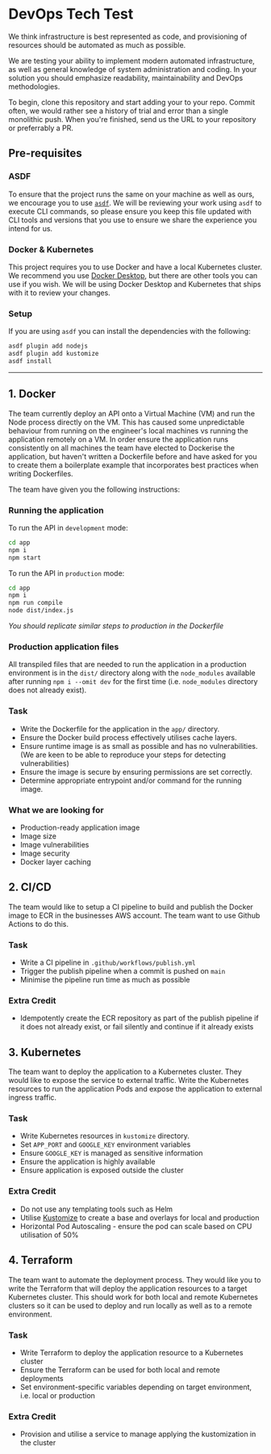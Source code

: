# DevOps Tech Test

We think infrastructure is best represented as code, and provisioning of resources should be automated as much as possible.

We are testing your ability to implement modern automated infrastructure, as well as general knowledge of system administration and coding. In your solution you should emphasize readability, maintainability and DevOps methodologies.

To begin, clone this repository and start adding your to your repo. Commit often, we would rather see a history of trial and error than a single monolithic push. When you're finished, send us the URL to your repository or preferrably a PR.

## Pre-requisites

### ASDF

To ensure that the project runs the same on your machine as well as ours, we encourage you to use [`asdf`](https://asdf-vm.com/). We will be reviewing your work using `asdf` to execute CLI commands, so please ensure you keep this file updated with CLI tools and versions that you use to ensure we share the experience you intend for us.

### Docker & Kubernetes

This project requires you to use Docker and have a local Kubernetes cluster. We recommend you use [Docker Desktop](https://www.docker.com/products/docker-desktop/), but there are other tools you can use if you wish. We will be using Docker Desktop and Kubernetes that ships with it to review your changes.

### Setup

If you are using `asdf` you can install the dependencies with the following:

```bash
asdf plugin add nodejs
asdf plugin add kustomize
asdf install
```

---

## 1. Docker

The team currently deploy an API onto a Virtual Machine (VM) and run the Node process directly on the VM. This has caused some unpredictable behaviour from running on the engineer's local machines vs running the application remotely on a VM. In order ensure the application runs consistently on all machines the team have elected to Dockerise the application, but haven't written a Dockerfile before and have asked for you to create them a boilerplate example that incorporates best practices when writing Dockerfiles.

The team have given you the following instructions:

### Running the application

To run the API in `development` mode:

```bash
cd app
npm i
npm start
```

To run the API in `production` mode:

```bash
cd app
npm i
npm run compile
node dist/index.js
```

_You should replicate similar steps to production in the Dockerfile_

### Production application files

All transpiled files that are needed to run the application in a production environment is in the `dist/` directory along with the `node_modules` available after running `npm i --omit dev` for the first time (i.e. `node_modules` directory does not already exist).

### Task

* Write the Dockerfile for the application in the `app/` directory.
* Ensure the Docker build process effectively utilises cache layers.
* Ensure runtime image is as small as possible and has no vulnerabilities. (We are keen to be able to reproduce your steps for detecting vulnerabilities)
* Ensure the image is secure by ensuring permissions are set correctly.
* Determine appropriate entrypoint and/or command for the running image.

### What we are looking for

* Production-ready application image
* Image size
* Image vulnerabilities
* Image security
* Docker layer caching

## 2. CI/CD

The team would like to setup a CI pipeline to build and publish the Docker image to ECR in the businesses AWS account. The team want to use Github Actions to do this.

### Task

* Write a CI pipeline in `.github/workflows/publish.yml`
* Trigger the publish pipeline when a commit is pushed on `main`
* Minimise the pipeline run time as much as possible


### Extra Credit

* Idempotently create the ECR repository as part of the publish pipeline if it does not already exist, or fail silently and continue if it already exists

## 3. Kubernetes

The team want to deploy the application to a Kubernetes cluster. They would like to expose the service to external traffic. Write the Kubernetes resources to run the application Pods and expose the application to external ingress traffic.

### Task

* Write Kubernetes resources in `kustomize` directory.
* Set `APP_PORT` and `GOOGLE_KEY` environment variables
* Ensure `GOOGLE_KEY` is managed as sensitive information
* Ensure the application is highly available
* Ensure application is exposed outside the cluster

### Extra Credit

* Do not use any templating tools such as Helm
* Utilise [Kustomize](https://kustomize.io/) to create a base and overlays for local and production
* Horizontal Pod Autoscaling - ensure the pod can scale based on CPU utilisation of 50%

## 4. Terraform

The team want to automate the deployment process. They would like you to write the Terraform that will deploy the application resources to a target Kubernetes cluster. This should work for both local and remote Kubernetes clusters so it can be used to deploy and run locally as well as to a remote environment.

### Task

* Write Terraform to deploy the application resource to a Kubernetes cluster
* Ensure the Terraform can be used for both local and remote deployments
* Set environment-specific variables depending on target environment, i.e. local or production

### Extra Credit

* Provision and utilise a service to manage applying the kustomization in the cluster

